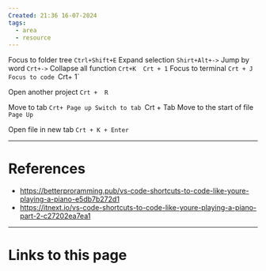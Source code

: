 ```yaml
---
Created: 21:36 16-07-2024
tags:
  - area
  - resource
---
```


Focus to folder tree `Ctrl+Shift+E`
Expand selection `Shirt+Alt+->`
Jump by word `Crt+->`
Collapse all function `Crt+K  Crt + 1`
Focus to terminal `Crt + J
Focus to code `Crt+ 1`

Open another project `Crt +  R`

Move to tab `Crt+ Page up
Switch to tab `Crt + Tab
Move to the start of file `Page Up`

Open file in new tab `Crt + K + Enter`




--- 
# References

- https://betterproramming.pub/vs-code-shortcuts-to-code-like-youre-playing-a-piano-e5db7b272d1
- https://itnext.io/vs-code-shortcuts-to-code-like-youre-playing-a-piano-part-2-c27202ea7ea1
--- 
# Links to this page

